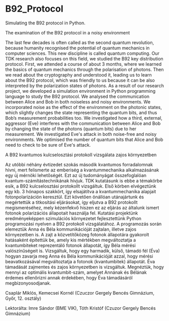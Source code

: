 # B92_Protocol
Simulating the B92 protocol in Python.


The examination of the B92 protocol in a noisy environment

The last few decades is often called as the second quantum revolution, because humanity recognised the potential of quantum mechanics in computer sciences. This new discipline is called quantum computing. Our TDK research also focuses on this field, we studied the B92 key distribution protocol.
First, we attended a course of about 3 months, where we learned the basics of quantum mechanics through the polarisation of photons. Then we read about the cryptography and understood it, leading us to learn about the B92 protocol, which was friendly to us because it can be also interpreted by the polarization states of photons.
As a result of our research project, we developed a simulation environment in Python programming language to study the B92 protocol. We analysed the communication between Alice and Bob in both noiseless and noisy environments. We incorporated noise as the effect of the environment on the photonic states, which slightly changes the state representing the quantum bits, and thus Bob’s measurement probabilities too. We investigated how a third, external, aggressor (Eve) interferes with the communication between Alice and Bob by changing the state of the photons (quantum bits) due to her measurement. We investigated Eve's attack in both noise-free and noisy environments. We optimised the number of quantum bits that Alice and Bob need to check to be sure of Eve's attack.


A B92 kvantumos kulcselosztási protokoll vizsgálata zajos környezetben

Az utóbbi néhány évtizedet szokás második kvantumos forradalomnak hívni, mert felismerte az emberiség a kvantummechanika alkalmazásának egy új mérnöki lehetőségét. Ezt az új tudományágat összefoglalóan kvantum-számítástechnikának hívjuk. TDK kutatásunk is ebbe a témakörbe esik, a B92 kulcselosztási protokollt vizsgáltuk.
Első körben elvégeztünk egy kb. 3 hónapos szakkört, így elsajátítva a kvantummechanika alapjait fotonpolarizáción keresztül. Ezt követően önállóan utánajártunk és megértettük a titkosítási eljárásokat, így eljutva a B92 protokollt megismeréséhez, mely kézenfekvő hiszen ez az eljárás az általunk ismert fotonok polarizációs állapotait használja fel.
Kutatási projektünk eredményeképpen szimulációs környezetet fejlesztettünk  Python programozási nyelven a B92 protokoll vizsgálatához. A programozás során elemeztük Anna és Béla kommunikációját zajtalan, illetve zajos környezetben is. A zajt a közvetítőközeg fotonok állapotára gyakorolt hatásaként építettük be, amely kis mértékben megváltoztatja a kvantumbiteket reprezentáló fotonok állapotát, így Béla mérési valószínűségeit is. Vizsgáltuk, hogy egy harmadik, külső, támadó fél (Éva) hogyan zavarja meg Anna és Béla kommunikációját azzal, hogy mérési beavatkozásával megváltoztatja a fotonok (kvantumbitek) állapotát. Éva támadását zajmentes és zajos környezetben is vizsgáltuk. Megnéztük, hogy mennyi az optimális kvantumbit-szám, amelyet Annának és Bélának érdemes ellenőrizni annak érdekében, hogy Éva támadásáról megbizonyosodjanak.


Csaplár Miklós, Kemecsei Kornél (Czuczor Gergely Bencés Gimnázium, Győr, 12. osztály)


Lektorálta: Imre Sándor (BME VIK), Tóth Kristóf (Czuzor Gergely Bencés Gimnázium)
